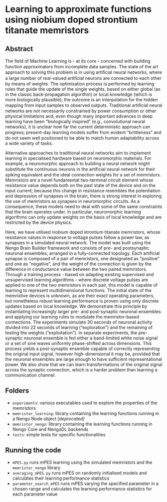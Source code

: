 # Learning to approximate functions using niobium doped strontium titanate memristors

## Abstract

The ﬁeld of Machine Learning is - at its core - concerned with building function approximators from incomplete data samples. The state of the art approach to solving this problem is in using artiﬁcial neural networks, where a large number of real-valued artiﬁcial neurons are connected to each other by means of weights.
The optimisation process is performed by learning rules that guide the update of the single weights, based on either global (as in the classic back-propagation algorithm) or local knowledge (which is more biologically plausible); the outcome is an interpolation for the hidden mapping from input samples to observed outputs.
Traditional artiﬁcial neural networks are not necessarily constrained by power consumption or other physical limitations and, even though many important advances in deep learning have been “biologically inspired” (e.g., convolutional neural networks), it is unclear how far the current deterministic approach can progress; present-day learning models suﬀer from evident “brittleness” and do not seem well positioned to be able to match human adaptability across a wide variety of tasks. 

Alternative approaches to traditional neural networks aim to implement learning in specialised hardware based on neuromorphic materials. For example, a neuromorphic approach to building a neural network might substitute the continuous neurons in the artiﬁcial neural network for their spiking equivalent and the ideal connection weights for a set of memristors. Memristors are a novel fundamental two-terminal circuit element whose resistance value depends both on the past state of the device and on the input current; because this change in resistance resembles the potentiation and depression of synapses in the brain, there is strong interest in exploring the use of memristors as synapses in neuromorphic circuits. As a consequence, these models need to deal with some of the same constraints that the brain operates under. In particular, neuromorphic learning algorithms can only update weights on the basis of local knowledge and are restricted by the device physics. 

Here, we have utilised niobium doped strontium titanate memristors, whose resistance values in response to voltage pulses follow a power law, as synapses in a simulated neural network.
The model was built using the Nengo Brain Builder framework and consists of pre- and postsynaptic neuronal ensembles, arranged in a fully-connected topology. Each artificial synapse is composed of a pair of memristors, one designated as “positive” and one as “negative”, and the weight of the connection is given by the difference in conductance value between the two paired memristors.
Through a training process - based on adapting existing supervised and unsupervised learning algorithms - where discrete voltage pulses are applied to one of the two memristors in each pair, this model is capable of learning to represent multidimensional functions.
The initial state of the memristive devices is unknown, as are their exact operating parameters, but nonetheless robust learning performance is proven using only discrete updates based on local knowledge.
We demonstrate this principle by instantiating increasingly larger pre- and post-synaptic neuronal ensembles and applying our learning rules to modulate the memristor-based connections. 
 The experiments simulate 30 seconds of neuronal activity divided into 22 seconds of learning (“exploration”) and the remaining of testing the weights (“exploitation”). In separate experiments, the pre-synaptic neuronal ensemble is fed either a band-limited white noise signal or a set of sine waves uniformly phase-shifted across dimensions.
This process yields a post-synaptic ensemble capable of correctly representing the original input signal, however high-dimensional it may be, provided that the neuronal ensembles are large enough to have sufficient representational power. We also show that we can learn transformations of the original signal across the synaptic connection, which is a harder problem than learning a communication channel.

## Folders
* ``experiments``: various executables used to explore the properties of the memristors
* ``memristor_learning``: library containing the learning functions running in a Nengo Node object *[deprecated]*
* ``memristor_nengo``: library containing the learning functions running in Nengo Core and NengoDL backends
* ``tests``: simple tests for specific functionalities

## Running the code
* ``mPES.py`` runs mPES learning using the simulated memristors and the ``memristor_nengo`` library
* ``averaging_mPES.py`` runs mPES on randomly initialised models and calculates their learning performance statistics
* ``parameter_search_mPES`` runs mPES varying the specified parameter in a chosen range and calculates the learning performance statistics for each parameter value
